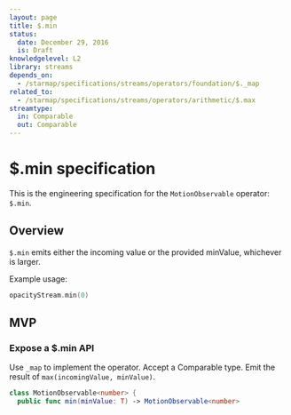 ```yaml
---
layout: page
title: $.min
status:
  date: December 29, 2016
  is: Draft
knowledgelevel: L2
library: streams
depends_on:
  - /starmap/specifications/streams/operators/foundation/$._map
related_to:
  - /starmap/specifications/streams/operators/arithmetic/$.max
streamtype:
  in: Comparable
  out: Comparable
---
```


# $.min specification

This is the engineering specification for the `MotionObservable` operator: `$.min`.

## Overview

`$.min` emits either the incoming value or the provided minValue, whichever is larger.

Example usage:

```swift
opacityStream.min(0)
```

## MVP

### Expose a $.min API

Use `_map` to implement the operator. Accept a Comparable type. Emit the result of
`max(incomingValue, minValue)`.

```swift
class MotionObservable<number> {
  public func min(minValue: T) -> MotionObservable<number>
```
